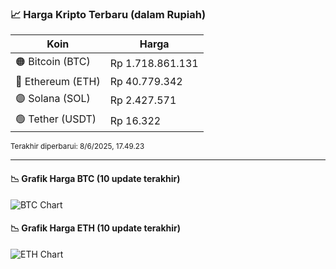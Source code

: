 

<!-- HARGA_KRIPTO -->
### 📈 Harga Kripto Terbaru (dalam Rupiah)

| Koin     | Harga         |
|----------|---------------|
| 🟠 Bitcoin (BTC)   | Rp 1.718.861.131 |
| 🔵 Ethereum (ETH)  | Rp 40.779.342 |
| 🟣 Solana (SOL)    | Rp 2.427.571 |
| 🟢 Tether (USDT)   | Rp 16.322 |

<sub>Terakhir diperbarui: 8/6/2025, 17.49.23</sub>

---

#### 📉 Grafik Harga BTC (10 update terakhir)
![BTC Chart](https://quickchart.io/chart?c=%7B%22type%22%3A%22line%22%2C%22data%22%3A%7B%22labels%22%3A%5B%2207%3A57%3A36%22%2C%2208%3A31%3A18%22%2C%2208%3A48%3A41%22%2C%2208%3A59%3A30%22%2C%2209%3A26%3A16%22%2C%2209%3A41%3A18%22%2C%2209%3A52%3A23%22%2C%2210%3A13%3A52%22%2C%2210%3A37%3A15%22%2C%2210%3A49%3A23%22%5D%2C%22datasets%22%3A%5B%7B%22label%22%3A%22Bitcoin%22%2C%22data%22%3A%5B1720920646%2C1720577680%2C1720954655%2C1720978738%2C1719162578%2C1718535743%2C1717780240%2C1715817466%2C1715695196%2C1718861131%5D%2C%22fill%22%3Afalse%2C%22borderColor%22%3A%22blue%22%2C%22tension%22%3A0.1%7D%5D%7D%7D)

#### 📉 Grafik Harga ETH (10 update terakhir)
![ETH Chart](https://quickchart.io/chart?c=%7B%22type%22%3A%22line%22%2C%22data%22%3A%7B%22labels%22%3A%5B%2207%3A57%3A36%22%2C%2208%3A31%3A18%22%2C%2208%3A48%3A41%22%2C%2208%3A59%3A30%22%2C%2209%3A26%3A16%22%2C%2209%3A41%3A18%22%2C%2209%3A52%3A23%22%2C%2210%3A13%3A52%22%2C%2210%3A37%3A15%22%2C%2210%3A49%3A23%22%5D%2C%22datasets%22%3A%5B%7B%22label%22%3A%22Ethereum%22%2C%22data%22%3A%5B41027240%2C41083535%2C41069617%2C41090161%2C41006308%2C40855591%2C40834485%2C40775568%2C40731562%2C40779342%5D%2C%22fill%22%3Afalse%2C%22borderColor%22%3A%22blue%22%2C%22tension%22%3A0.1%7D%5D%7D%7D)

<!-- /HARGA_KRIPTO -->